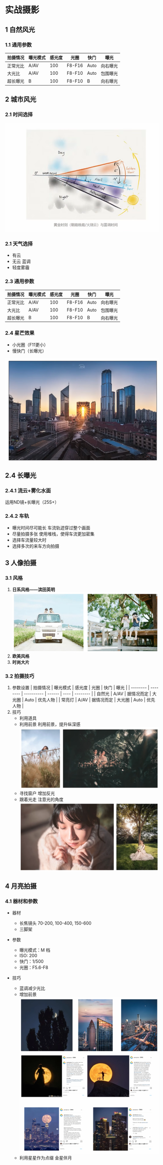 # 实战摄影

## 1 自然风光

### 1.1 通用参数

| 拍摄情况 | 曝光模式 | 感光度 | 光圈   | 快门 | 曝光     |
| -------- | -------- | ------ | ------ | ---- | -------- |
| 正常光比 | A/AV     | 100    | F8-F16 | Auto | 向右曝光 |
| 大光比   | A/AV     | 100    | F8-F10 | Auto | 包围曝光 |
| 超长曝光 | B        | 100    | F8-F10 | B    | 向右曝光 |

## 2 城市风光

### 2.1 时间选择

![黄金时刻](images/风光摄影知识/1703260034348.png)

### 2.1 天气选择

- 有云
- 无云
  蓝调
- 轻度雾霾

### 2.3 通用参数

| 拍摄情况 | 曝光模式 | 感光度 | 光圈   | 快门 | 曝光     |
| -------- | -------- | ------ | ------ | ---- | -------- |
| 正常光比 | A/AV     | 100    | F8-F16 | Auto | 向右曝光 |
| 大光比   | A/AV     | 100    | F8-F10 | Auto | 包围曝光 |
| 超长曝光 | B        | 100    | F8-F10 | B    | 向右曝光 |

### 2.4 星芒效果

- 小光圈（F11更小）
- 慢快门（长曝光）

![1703260815303](images/风光摄影知识/1703260815303.png)

## 2.4 长曝光

### 2.4.1 流云+雾化水面

运用ND镜+长曝光（25S+）

### 2.4.2 车轨

- 曝光时间尽可能长
  车流轨迹穿过整个画面
- 尽量拍摄多张
  使用堆栈，使得车流更加密集
- 选择车流量较大时
- 选择多次的来车方向拍摄

## 3 人像拍摄

### 3.1 风格

1. **日系风格——滨田英明**
   ![1703261832913](images/风光摄影知识/1703261832913.png)
2. **欧美风格**
3. **时尚大片**

### 3.2 拍摄技巧

1. 参数设置
   | 拍摄情况 | 曝光模式 | 感光度     | 光圈   | 快门 | 曝光     |
   | -------- | -------- | ---------- | ------ | ---- | -------- |
   | 自然光   | A/AV     | 据情况而定 | 大光圈 | Auto | 优先人物 |
   | 常亮灯   | A/AV     | 据情况而定 | 大光圈 | Auto | 优先人物 |
2. 技巧
   - 利用道具
   - 利用前景
     利用前景，提升纵深感
     ![前景](images/风光摄影知识/1703263475355.png)
   - 寻找窗户
     增加反光
   - 跟着光走
     注意光的角度
     ![1703263665342](images/风光摄影知识/1703263665342.png)

## 4 月亮拍摄

### 4.1 器材和参数

- 器材
  - 长焦镜头
     70-200, 100-400, 150-600
  - 三脚架
- 参数
  - 曝光模式：M 档
  - ISO: 200
  - 快门：1/500
  - 光圈：F5.6-F8

- 技巧
  - 蓝调减少光比
  - 增加前景
    ![](images/2023-12-23-01-54-48.png)
    ![](images/2023-12-23-01-56-47.png)
    ![](images/2023-12-23-01-57-20.png)
  - 利用星星作为点缀
    金星伴月